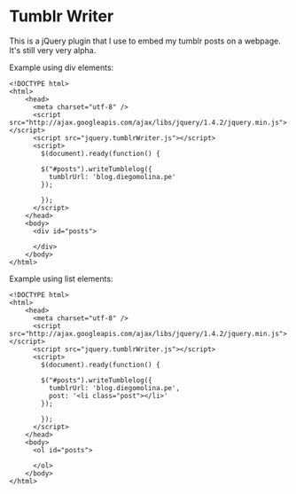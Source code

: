 # Tumblr Writer

This is a jQuery plugin that I use to embed my tumblr posts on a webpage. It's still very very alpha.    

Example using div elements:

    <!DOCTYPE html>
    <html>
    	<head>
    	  <meta charset="utf-8" />
    	  <script src="http://ajax.googleapis.com/ajax/libs/jquery/1.4.2/jquery.min.js"></script>
    	  <script src="jquery.tumblrWriter.js"></script>
    	  <script>
    	    $(document).ready(function() {

            $("#posts").writeTumblelog({
              tumblrUrl: 'blog.diegomolina.pe'
            });

    	    });
    	  </script>
    	</head>
    	<body>
    	  <div id="posts">

    	  </div>
    	</body>
    </html>
    
Example using list elements:

    <!DOCTYPE html>
    <html>
    	<head>
    	  <meta charset="utf-8" />
    	  <script src="http://ajax.googleapis.com/ajax/libs/jquery/1.4.2/jquery.min.js"></script>
    	  <script src="jquery.tumblrWriter.js"></script>
    	  <script>
    	    $(document).ready(function() {

            $("#posts").writeTumblelog({
              tumblrUrl: 'blog.diegomolina.pe',
              post: '<li class="post"></li>'
            });

    	    });
    	  </script>
    	</head>
    	<body>
    	  <ol id="posts">

    	  </ol>
    	</body>
    </html>